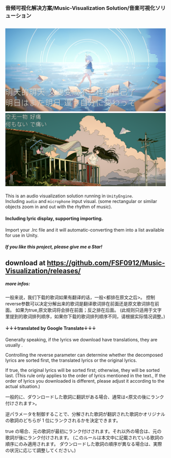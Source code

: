 ### 音频可视化解决方案/Music-Visualization Solution/音楽可視化ソリューション
![Sample1](https://github.com/FSF0912/Music-Visualization/blob/main/SamplePic.png)  ![Sample2](https://github.com/FSF0912/Music-Visualization/blob/main/samplePic2.png)
---
This is an audio visualization solution running in `UnityEngine`.    
Including `audio` and `microphone` input visual. (some rectangular or similar objects zoom in and out with the rhythm of music).

#### Including lyric display, supporting importing.
Import your .lrc file and it will automatic-converting them into a list available for use in Unity.    
##### If you like this project, please give me a Star!
download at https://github.com/FSF0912/Music-Visualization/releases/
---
##### more infos:

一般来说，我们下载的歌词如果有翻译的话，一般<都排在原文之后>。
        控制reverse参数可以决定分解出来的歌词是翻译歌词排在前面还是原文歌词排在前面。
        如果为true,原文歌词将会排在前面；反之排在后面。
        (此规则只适用于文字里提到的歌词排列顺序，如果你下载的歌词排列顺序不同，请根据实际情况调整。)


#### ↓↓↓translated by Google Translate↓↓↓        
Generally speaking, if the lyrics we download have translations, 
they are usually <sorted after the original>.

Controlling the reverse parameter can determine whether the decomposed lyrics are sorted first,
the translated lyrics or the original lyrics.

If true, the original lyrics will be sorted first; otherwise, they will be sorted last.
(This rule only applies to the order of lyrics mentioned in the text.,
If the order of lyrics you downloaded is different, please adjust it according to the actual situation.)


一般的に、ダウンロードした歌詞に翻訳がある場合、通常は<原文の後にランク付けされます>。

逆パラメータを制御することで、分解された歌詞が翻訳された歌詞かオリジナルの歌詞のどちらが 1 位にランクされるかを決定できます。

true の場合、元の歌詞が最初にランク付けされます。それ以外の場合は、元の歌詞が後にランク付けされます。
(このルールは本文中に記載されている歌詞の順序にのみ適用されます。
ダウンロードした歌詞の順序が異なる場合は、実際の状況に応じて調整してください。)
        
